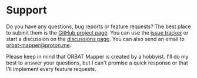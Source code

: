 # Support

Do you have any questions, bug reports or feature requests? The best place to submit them is the
[GitHub project page](https://github.com/orbat-mapper/orbat-mapper). You can use
the [issue tracker](https://github.com/orbat-mapper/orbat-mapper/issues)
or start a discussion on the [discussions page](https://github.com/orbat-mapper/orbat-mapper/discussions). You can also
send an email to orbat-mapper@proton.me.

Please keep in mind that ORBAT Mapper is created by a hobbyist. I'll do my best to answer your questions, but I can't
promise a quick response or that I'll implement every feature requests.

